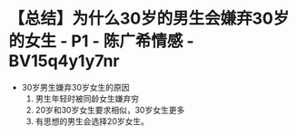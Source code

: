 # 【总结】为什么30岁的男生会嫌弃30岁的女生 - P1 - 陈广希情感 - BV15q4y1y7nr

-   30岁男生嫌弃30岁女生的原因
    1.  男生年轻时被同龄女生嫌弃穷
    2.  20岁和30岁女生要求相似，30岁女生更多
    3.  有思想的男生会选择20岁女生。